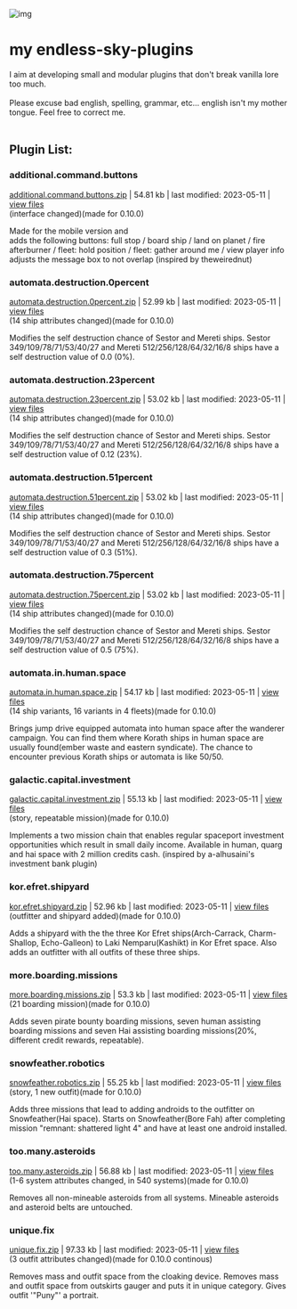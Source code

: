 ![img](https://github.com/zuckung/test/blob/main/res/icon.png)
# **my endless-sky-plugins**
I aim at developing small and modular plugins that don't break vanilla lore too much. <br><br>
Please excuse bad english, spelling, grammar, etc... english isn't my mother tongue. Feel free to correct me. <br><br>


## Plugin List:<br>


### additional.command.buttons
[additional.command.buttons.zip](https://github.com/zuckung/endless-sky-plugins/releases/download/Latest/additional.command.buttons.zip) | 54.81 kb | last modified: 2023-05-11
 | [view files](https://github.com/zuckung/endless-sky-plugins/tree/main/myplugins/additional.command.buttons/) <br>
(interface changed)(made for 0.10.0)


Made for the mobile version and  
adds the following buttons: full stop / board ship / land on planet / fire afterburner / fleet: hold position / fleet: gather around me / view player info
adjusts the message box to not overlap
(inspired by theweirednut)

 
### automata.destruction.0percent
[automata.destruction.0percent.zip](https://github.com/zuckung/endless-sky-plugins/releases/download/Latest/automata.destruction.0percent.zip) | 52.99 kb | last modified: 2023-05-11
 | [view files](https://github.com/zuckung/endless-sky-plugins/tree/main/myplugins/automata.destruction.0percent/) <br>
(14 ship attributes changed)(made for 0.10.0)


Modifies the self destruction chance of Sestor and Mereti ships.
Sestor 349/109/78/71/53/40/27 and Mereti 512/256/128/64/32/16/8 ships have a self destruction value of 0.0 (0%).

 
### automata.destruction.23percent
[automata.destruction.23percent.zip](https://github.com/zuckung/endless-sky-plugins/releases/download/Latest/automata.destruction.23percent.zip) | 53.02 kb | last modified: 2023-05-11
 | [view files](https://github.com/zuckung/endless-sky-plugins/tree/main/myplugins/automata.destruction.23percent/) <br>
(14 ship attributes changed)(made for 0.10.0)


Modifies the self destruction chance of Sestor and Mereti ships.
Sestor 349/109/78/71/53/40/27 and Mereti 512/256/128/64/32/16/8 ships have a self destruction value of 0.12 (23%).

 
### automata.destruction.51percent
[automata.destruction.51percent.zip](https://github.com/zuckung/endless-sky-plugins/releases/download/Latest/automata.destruction.51percent.zip) | 53.02 kb | last modified: 2023-05-11
 | [view files](https://github.com/zuckung/endless-sky-plugins/tree/main/myplugins/automata.destruction.51percent/) <br>
(14 ship attributes changed)(made for 0.10.0)


Modifies the self destruction chance of Sestor and Mereti ships.
Sestor 349/109/78/71/53/40/27 and Mereti 512/256/128/64/32/16/8 ships have a self destruction value of 0.3 (51%).

 
### automata.destruction.75percent
[automata.destruction.75percent.zip](https://github.com/zuckung/endless-sky-plugins/releases/download/Latest/automata.destruction.75percent.zip) | 53.02 kb | last modified: 2023-05-11
 | [view files](https://github.com/zuckung/endless-sky-plugins/tree/main/myplugins/automata.destruction.75percent/) <br>
(14 ship attributes changed)(made for 0.10.0)


Modifies the self destruction chance of Sestor and Mereti ships.
Sestor 349/109/78/71/53/40/27 and Mereti 512/256/128/64/32/16/8 ships have a self destruction value of 0.5 (75%).

 
### automata.in.human.space
[automata.in.human.space.zip](https://github.com/zuckung/endless-sky-plugins/releases/download/Latest/automata.in.human.space.zip) | 54.17 kb | last modified: 2023-05-11
 | [view files](https://github.com/zuckung/endless-sky-plugins/tree/main/myplugins/automata.in.human.space/) <br>
(14 ship variants, 16 variants in 4 fleets)(made for 0.10.0)


Brings jump drive equipped automata into human space after the wanderer campaign. 
You can find them where Korath ships in human space are usually found(ember waste and eastern syndicate). 
The chance to encounter previous Korath ships or automata is like 50/50.

 
### galactic.capital.investment
[galactic.capital.investment.zip](https://github.com/zuckung/endless-sky-plugins/releases/download/Latest/galactic.capital.investment.zip) | 55.13 kb | last modified: 2023-05-11
 | [view files](https://github.com/zuckung/endless-sky-plugins/tree/main/myplugins/galactic.capital.investment/) <br>
(story, repeatable mission)(made for 0.10.0)


Implements a two mission chain that enables regular spaceport investment opportunities which result in small daily income. Available in human, quarg and hai space with 2 million credits cash.
(inspired by a-alhusaini's investment bank plugin)

 
### kor.efret.shipyard
[kor.efret.shipyard.zip](https://github.com/zuckung/endless-sky-plugins/releases/download/Latest/kor.efret.shipyard.zip) | 52.96 kb | last modified: 2023-05-11
 | [view files](https://github.com/zuckung/endless-sky-plugins/tree/main/myplugins/kor.efret.shipyard/) <br>
(outfitter and shipyard added)(made for 0.10.0)


Adds a shipyard with the the three Kor Efret ships(Arch-Carrack, Charm-Shallop, Echo-Galleon) to Laki Nemparu(Kashikt) in Kor Efret space. Also adds an outfitter with all outfits of these three ships.

 
### more.boarding.missions
[more.boarding.missions.zip](https://github.com/zuckung/endless-sky-plugins/releases/download/Latest/more.boarding.missions.zip) | 53.3 kb | last modified: 2023-05-11
 | [view files](https://github.com/zuckung/endless-sky-plugins/tree/main/myplugins/more.boarding.missions/) <br>
(21 boarding mission)(made for 0.10.0)


Adds seven pirate bounty boarding missions, seven human assisting boarding missions and seven Hai assisting boarding missions(20%, different credit rewards, repeatable).
 
### snowfeather.robotics
[snowfeather.robotics.zip](https://github.com/zuckung/endless-sky-plugins/releases/download/Latest/snowfeather.robotics.zip) | 55.25 kb | last modified: 2023-05-11
 | [view files](https://github.com/zuckung/endless-sky-plugins/tree/main/myplugins/snowfeather.robotics/) <br>
(story, 1 new outfit)(made for 0.10.0)


Adds three missions that lead to adding androids to the outfitter on Snowfeather(Hai space).
Starts on Snowfeather(Bore Fah) after completing mission "remnant: shattered light 4" and have at least one android installed.

 
### too.many.asteroids
[too.many.asteroids.zip](https://github.com/zuckung/endless-sky-plugins/releases/download/Latest/too.many.asteroids.zip) | 56.88 kb | last modified: 2023-05-11
 | [view files](https://github.com/zuckung/endless-sky-plugins/tree/main/myplugins/too.many.asteroids/) <br>
(1-6 system attributes changed, in 540 systems)(made for 0.10.0)  


Removes all non-mineable asteroids from all systems. Mineable asteroids and asteroid belts are untouched.

 
### unique.fix
[unique.fix.zip](https://github.com/zuckung/endless-sky-plugins/releases/download/Latest/unique.fix.zip) | 97.33 kb | last modified: 2023-05-11
 | [view files](https://github.com/zuckung/endless-sky-plugins/tree/main/myplugins/unique.fix/) <br>
(3 outfit attributes changed)(made for 0.10.0 continous)   


Removes mass and outfit space from the cloaking device.
Removes mass and outfit space from outskirts gauger and puts it in unique category.
Gives outfit '"Puny"' a portrait.

 
